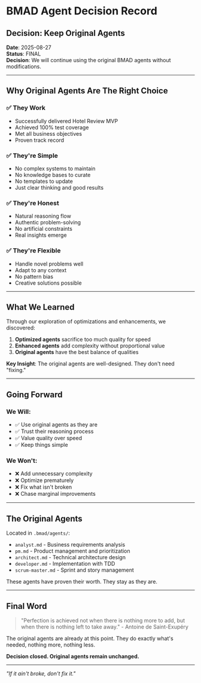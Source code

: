 # BMAD Agent Decision Record

## Decision: Keep Original Agents

**Date**: 2025-08-27  
**Status**: FINAL  
**Decision**: We will continue using the original BMAD agents without modifications.

---

## Why Original Agents Are The Right Choice

### ✅ They Work
- Successfully delivered Hotel Review MVP
- Achieved 100% test coverage
- Met all business objectives
- Proven track record

### ✅ They're Simple
- No complex systems to maintain
- No knowledge bases to curate
- No templates to update
- Just clear thinking and good results

### ✅ They're Honest
- Natural reasoning flow
- Authentic problem-solving
- No artificial constraints
- Real insights emerge

### ✅ They're Flexible
- Handle novel problems well
- Adapt to any context
- No pattern bias
- Creative solutions possible

---

## What We Learned

Through our exploration of optimizations and enhancements, we discovered:

1. **Optimized agents** sacrifice too much quality for speed
2. **Enhanced agents** add complexity without proportional value
3. **Original agents** have the best balance of qualities

**Key Insight**: The original agents are well-designed. They don't need "fixing."

---

## Going Forward

### We Will:
- ✅ Use original agents as they are
- ✅ Trust their reasoning process
- ✅ Value quality over speed
- ✅ Keep things simple

### We Won't:
- ❌ Add unnecessary complexity
- ❌ Optimize prematurely
- ❌ Fix what isn't broken
- ❌ Chase marginal improvements

---

## The Original Agents

Located in `.bmad/agents/`:
- `analyst.md` - Business requirements analysis
- `pm.md` - Product management and prioritization  
- `architect.md` - Technical architecture design
- `developer.md` - Implementation with TDD
- `scrum-master.md` - Sprint and story management

These agents have proven their worth. They stay as they are.

---

## Final Word

> "Perfection is achieved not when there is nothing more to add, but when there is nothing left to take away." - Antoine de Saint-Exupéry

The original agents are already at this point. They do exactly what's needed, nothing more, nothing less.

**Decision closed. Original agents remain unchanged.**

---

*"If it ain't broke, don't fix it."*
